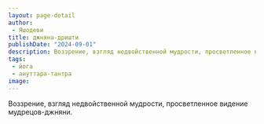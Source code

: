 ```yaml
---
layout: page-detail
author:
 - Яшодеви
title: джняна-дришти
publishDate: "2024-09-01"
description: Воззрение, взгляд недвойственной мудрости, просветленное видение мудрецов-джняни.
tags:
 - йога
 - ануттара-тантра
image: 
---
```


Воззрение, взгляд недвойственной мудрости, просветленное видение мудрецов-джняни.

